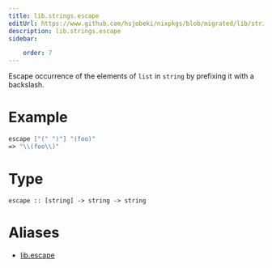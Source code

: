 ```yaml
---
title: lib.strings.escape
editUrl: https://www.github.com/hsjobeki/nixpkgs/blob/migrated/lib/strings.nix#L552C12
description: lib.strings.escape
sidebar:

    order: 7
---
```


Escape occurrence of the elements of `list` in `string` by
prefixing it with a backslash.

# Example

```nix
escape ["(" ")"] "(foo)"
=> "\\(foo\\)"
```

# Type

```
escape :: [string] -> string -> string
```


# Aliases

- [lib.escape](/nix-doc-comments/reference/lib/lib-escape)


